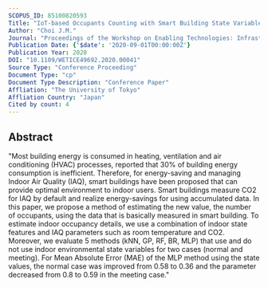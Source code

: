 ```yaml
---
SCOPUS_ID: 85100820593
Title: "IoT-based Occupants Counting with Smart Building State Variables"
Author: "Choi J.M."
Journal: "Proceedings of the Workshop on Enabling Technologies: Infrastructure for Collaborative Enterprises, WETICE"
Publication Date: {'$date': '2020-09-01T00:00:00Z'}
Publication Year: 2020
DOI: "10.1109/WETICE49692.2020.00041"
Source Type: "Conference Proceeding"
Document Type: "cp"
Document Type Description: "Conference Paper"
Affliation: "The University of Tokyo"
Affliation Country: "Japan"
Cited by count: 4
---
```


## Abstract
"Most building energy is consumed in heating, ventilation and air conditioning (HVAC) processes, reported that 30% of building energy consumption is inefficient. Therefore, for energy-saving and managing Indoor Air Quality (IAQ), smart buildings have been proposed that can provide optimal environment to indoor users. Smart buildings measure CO2 for IAQ by default and realize energy-savings for using accumulated data. In this paper, we propose a method of estimating the new value, the number of occupants, using the data that is basically measured in smart building. To estimate indoor occupancy details, we use a combination of indoor state features and IAQ parameters such as room temperature and CO2. Moreover, we evaluate 5 methods (kNN, GP, RF, BR, MLP) that use and do not use indoor environmental state variables for two cases (normal and meeting). For Mean Absolute Error (MAE) of the MLP method using the state values, the normal case was improved from 0.58 to 0.36 and the parameter decreased from 0.8 to 0.59 in the meeting case."
